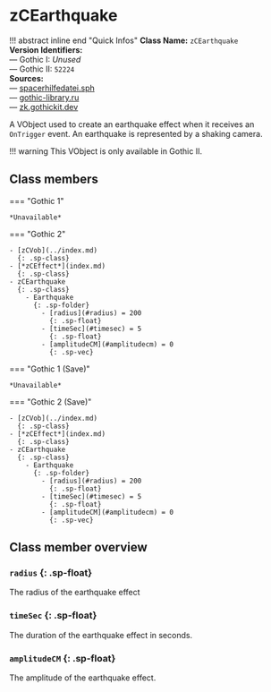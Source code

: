 # zCEarthquake

!!! abstract inline end "Quick Infos"
    **Class Name:** `zCEarthquake`<br/>
    **Version Identifiers:**<br />
    — Gothic I: *Unused*<br/>
    — Gothic II: `52224`<br/>
    **Sources:**<br/>
    — [spacerhilfedatei.sph](https://wiki.worldofgothic.de/doku.php?id=spacer:hilfedatei)<br/>
    — [gothic-library.ru](http://www.gothic-library.ru/publ/zcearthquake/1-1-0-516)<br/>
    — [zk.gothickit.dev](https://zk.gothickit.dev/engine/objects/zCEarthquake/)


A VObject used to create an earthquake effect when it receives an `OnTrigger` event. An earthquake is represented
by a shaking camera.

!!! warning
    This VObject is only available in Gothic II.

## Class members

=== "Gothic 1"

    *Unavailable*

=== "Gothic 2"

    - [zCVob](../index.md)
      {: .sp-class}
    - [*zCEffect*](index.md)
      {: .sp-class}
    - zCEarthquake
      {: .sp-class}
        - Earthquake
          {: .sp-folder}
            - [radius](#radius) = 200
              {: .sp-float}
            - [timeSec](#timesec) = 5
              {: .sp-float}
            - [amplitudeCM](#amplitudecm) = 0
              {: .sp-vec}

=== "Gothic 1 (Save)"

    *Unavailable*

=== "Gothic 2 (Save)"

    - [zCVob](../index.md)
      {: .sp-class}
    - [*zCEffect*](index.md)
      {: .sp-class}
    - zCEarthquake
      {: .sp-class}
        - Earthquake
          {: .sp-folder}
            - [radius](#radius) = 200
              {: .sp-float}
            - [timeSec](#timesec) = 5
              {: .sp-float}
            - [amplitudeCM](#amplitudecm) = 0
              {: .sp-vec}

## Class member overview

### `radius` {: .sp-float}

The radius of the earthquake effect

### `timeSec` {: .sp-float}

The duration of the earthquake effect in seconds.

### `amplitudeCM` {: .sp-float}

The amplitude of the earthquake effect.
